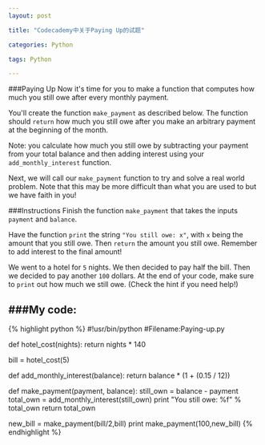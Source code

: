 ```yaml
---
layout: post

title: "Codecademy中关于Paying Up的试题"

categories: Python

tags: Python

---
```

###Paying Up
Now it's time for you to make a function that computes how much you still owe after every monthly payment.

You'll create the function `make_payment` as described below. The function should `return` how much you still owe after you make an arbitrary payment at the beginning of the month.

Note: you calculate how much you still owe by subtracting your payment from your total balance and then adding interest using your `add_monthly_interest` function.

Next, we will call our `make_payment` function to try and solve a real world problem. Note that this may be more difficult than what you are used to but we have faith in you!

###Instructions
Finish the function `make_payment` that takes the inputs `payment` and `balance`.

Have the function `print` the string `"You still owe: x"`, with `x` being the amount that you still owe. Then `return` the amount you still owe. Remember to add interest to the final amount!

We went to a hotel for `5` nights. We then decided to pay half the bill. Then we decided to pay another `100` dollars. At the end of your code, make sure to `print` out how much we still owe. (Check the hint if you need help!)

###My code:
---

{% highlight python %}
#!usr/bin/python
#Filename:Paying-up.py

def hotel_cost(nights):
    return nights * 140

bill = hotel_cost(5)

def add_monthly_interest(balance):
    return balance * (1 + (0.15 / 12))

def make_payment(payment, balance):
    still_own = balance - payment
    total_own = add_monthly_interest(still_own)
    print "You still owe: %f" % total_own
    return total_own
    
new_bill = make_payment(bill/2,bill)
print make_payment(100,new_bill)
{% endhighlight %}

